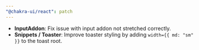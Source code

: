 ```yaml
---
"@chakra-ui/react": patch
---
```


- **InputAddon**: Fix issue with input addon not stretched correctly.
- **Snippets / Toaster**: Improve toaster styling by adding
  `width={{ md: "sm" }}` to the toast root.
